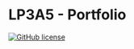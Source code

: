 # LP3A5 - Portfolio
<a href="https://github.com/matheusc77/LP3A5/blob/master/LICENCE"><img alt="GitHub license" src="https://img.shields.io/github/license/matheusc77/LP3A5"></a>
